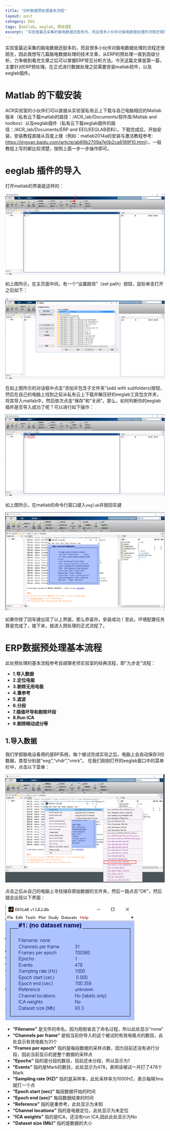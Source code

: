 ```yaml
---
title: "ERP数据预处理基本流程"
layout: post
category: EEG
tags: [matlab, eeglab, 预处理]
excerpt: "实验室最近采集的脑电数据还挺多的，而且很多小伙伴对脑电数据处理的流程还很陌生，因此我想写几篇脑电数据处理的技术文章，从ERP的预处理一直到高级分析，力争做到看完文章之后可以掌握ERP常见分析方法。今天这篇文章是第一篇，主要针对ERP预处理"
---
```

实验室最近采集的脑电数据还挺多的，而且很多小伙伴对脑电数据处理的流程还很陌生，因此我想写几篇脑电数据处理的技术文章，从ERP的预处理一直到高级分析，力争做到看完文章之后可以掌握ERP常见分析方法。今天这篇文章是第一篇，主要针对ERP预处理。在正式进行数据处理之前需要安装matlab软件，以及eeglab插件。
# Matlab 的下载安装
ACR实验室的小伙伴们可以直接从实验室私有云上下载与自己电脑相应的Matlab版本（私有云下载matlab的路径：/ACR_lab/Documents/软件库/Matlab and toolbox）以及eeglab插件（私有云下载eeglab插件的路径：/ACR_lab/Documents/ERP and EEG/EEGLAB资料）。下载完成后，开始安装，安装教程直接从百度上搜（例如：matlab2014a的安装与激活教程参考: <https://jingyan.baidu.com/article/ab69b2709a7e0b2ca6189f10.html>）。一般教程上写的都比较清楚，按照上面一步一步操作即可。
# eeglab 插件的导入
打开matlab的界面是这样的：

![p1](/images/posts/20190228/p1.png)

如上图所示，在主页面中间，有一个“设置路径”（set path）按钮，鼠标单击打开之后如下：

![p2](/images/posts/20190228/p2.png)

在如上图所示的对话框中点击“添加并包含子文件夹”(add with subfolders)按钮，然后在自己的电脑上找到之前从私有云上下载并解压好的eeglab工具包文件夹，将其导入matlab中，然后依次点击“保存”和“关闭”。那么，如何判断你的eeglab插件是否导入成功了呢？可以进行如下操作：

![p3](/images/posts/20190228/p3.png)

如上图所示，在matlab的命令行窗口键入`eeglab`并按回车键

![p4](/images/posts/20190228/p4.png)

如果你按了回车键出现了以上界面，那么恭喜你，安装成功！至此，环境配置任务算是完成了，接下来，就进入预处理的正式流程了。

# ERP数据预处理基本流程
此处预处理的基本流程参考自胡理老师实验室的经典流程，即"九步走"流程：

- __1.导入数据__
- __2.定位电极__
- __3.剔除无用电极__
- __4.重参考__
- __5.滤波__
- __6.分段__
- __7.插值坏导和剔除坏段__
- __8.Run ICA__
- __9.剔除眼动成分等__

## 1.导入数据
我们学部脑电设备用的是BP系统，每个被试完成实验之后，电脑上会自动保存3份数据，类型分别是"eeg","vhdr","vmrk"。
在我们刚刚打开的eeglab窗口中的菜单栏中，点击以下菜单：

![p5](/images/posts/20190228/p5.png)

点击之后从自己的电脑上寻找储存原始数据的文件夹，然后一路点击"OK"，然后就会出现以下界面：

![p6](/images/posts/20190228/p6.png)

+ __“Filename”__ 是文件的命名，因为刚刚省去了命名过程，所以此处显示“none”
+ __“Channels per frame”__ 是指当前你导入的这个被试的有效电极点的数目，此处显示有效电极为31个
+ __“Frames per epoch”__ 指的是每段数据的采样点数，因为目前还没有进行分段，因此当前显示的是整个数据的采样点
+ __“Epochs”__ 指的是分段的数目，目前还未分段，所以显示为1
+ __“Events”__ 指的是Mark的数目，此处显示为478，表明该被试一共打了478个Mark
+ __“Sampling rate (HZ)”__ 指的是采样率，此处采样率为1000HZ，表示每隔1ms就打一个点
+ __“Epoch start (sec)”__ 每段数据开始的时间
+ __“Epoch end (sec)”__ 每段数据结束的时间
+ __“Reference”__ 指的是重参考，此处显示为未知
+ __“Channel locations”__ 指的是电极定位，此处显示为未定位
+ __“ICA weights”__ 指的是ICA，还没有run ICA,因此此处显示为No
+ __"Dataset size (Mb)"__ 指的是数据的大小
